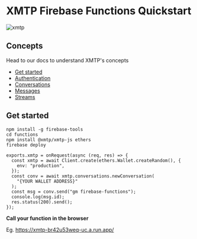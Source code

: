 # XMTP Firebase Functions Quickstart

![xmtp](https://github.com/xmtp/xmtp-quickstart-reactjs/assets/1447073/3f2979ec-4d13-4c3d-bf20-deab3b2ffaa1)

## Concepts

Head to our docs to understand XMTP's concepts

- [Get started](https://xmtp.org/docs/build/get-started/overview?sdk=react)
- [Authentication](https://xmtp.org/docs/build/authentication?sdk=react)
- [Conversations](https://xmtp.org/docs/build/conversations?sdk=react)
- [Messages](https://xmtp.org/docs/build/messages/?sdk=react)
- [Streams](https://xmtp.org/docs/build/streams/?sdk=react)

## Get started

```tsx
npm install -g firebase-tools
cd functions
npm install @xmtp/xmtp-js ethers
firebase deploy
```

```tsx
exports.xmtp = onRequest(async (req, res) => {
  const xmtp = await Client.create(ethers.Wallet.createRandom(), {
    env: "production",
  });
  const conv = await xmtp.conversations.newConversation(
    "{YOUR WALLET ADDRESS}"
  );
  const msg = conv.send("gm firebase-functions");
  console.log(msg.id);
  res.status(200).send();
});
```

**Call your function in the browser**

Eg. https://xmtp-br42u53weq-uc.a.run.app/
